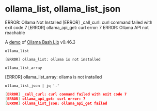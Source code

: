 # ollama_list, ollama_list_json
ERROR: Ollama Not Installed
[ERROR] _call_curl: curl command failed with exit code 7
[ERROR] ollama_api_get: curl error: 7
ERROR: Ollama API not reachable

A [demo](../README.md#demos) of [Ollama Bash Lib](https://github.com/attogram/ollama-bash-lib) v0.46.3

```
ollama_list
```
```
[ERROR] ollama_list: ollama is not installed
```

```
ollama_list_array
```
[ERROR] ollama_list_array: ollama is not installed

```
ollama_list_json | jq '.'
```
```json
[ERROR] _call_curl: curl command failed with exit code 7
[ERROR] ollama_api_get: curl error: 7
[ERROR] ollama_list_json: ollama_api_get failed
```
